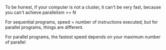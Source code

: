 To be honest, if your computer is not a cluster, it can't be very fast, because you can't achieve parallelism >= N

For sequential programs, speed = number of instructions executed, but for parallel programs, things are different.

For parallel programs, the fastest speed depends on your maximum number of parallel
